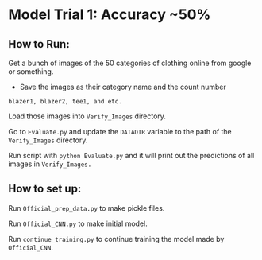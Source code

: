 # Model Trial 1: Accuracy ~50%

## How to Run:

Get a bunch of images of the 50 categories of clothing online from google or something.
* Save the images as their category name and the count number
```
blazer1, blazer2, tee1, and etc.
```

Load those images into ``Verify_Images`` directory.

Go to ``Evaluate.py`` and update the ``DATADIR`` variable to the path of the ``Verify_Images`` directory.

Run script with ``python Evaluate.py`` and it will print out the predictions of all images in ``Verify_Images.``

## How to set up:

Run ``Official_prep_data.py`` to make pickle files.

Run ``Official_CNN.py`` to make initial model.

Run ``continue_training.py`` to continue training the model made by ``Official_CNN``.
